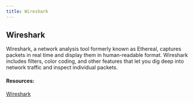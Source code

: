 ```yaml
---
title: Wireshark
---
```

## Wireshark
Wireshark, a network analysis tool formerly known as Ethereal, captures packets in real time and display them in human-readable format. Wireshark includes filters, color coding, and other features that let you dig deep into network traffic and inspect individual packets.



#### Resources:
<a href ='https://en.wikipedia.org/wiki/Wireshark' target ='_blank' rel ='nofollow'>Wireshark</a>
